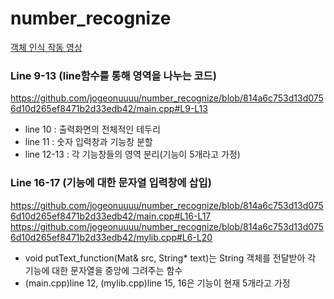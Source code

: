 # number_recognize
[객체 인식 작동 영상](https://youtu.be/-IGvKEwKx3o)

### Line 9-13 (line함수를 통해 영역을 나누는 코드)
https://github.com/jogeonuuuu/number_recognize/blob/814a6c753d13d0756d10d265ef8471b2d33edb42/main.cpp#L9-L13
- line 10 : 출력화면의 전체적인 테두리
- line 11 : 숫자 입력창과 기능창 분할
- line 12-13 : 각 기능창들의 영역 분리(기능이 5개라고 가정)

### Line 16-17 (기능에 대한 문자열 입력창에 삽입)
https://github.com/jogeonuuuu/number_recognize/blob/814a6c753d13d0756d10d265ef8471b2d33edb42/main.cpp#L16-L17
https://github.com/jogeonuuuu/number_recognize/blob/814a6c753d13d0756d10d265ef8471b2d33edb42/mylib.cpp#L6-L20
- void putText_function(Mat& src, String* text)는 String 객체를 전달받아 각 기능에 대한 문자열을 중앙에 그려주는 함수
- (main.cpp)line 12, (mylib.cpp)line 15, 16은 기능이 현재 5개라고 가정
